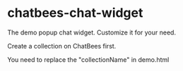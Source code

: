 # chatbees-chat-widget
The demo popup chat widget. Customize it for your need.

Create a collection on ChatBees first.

You need to replace the "collectionName" in demo.html
